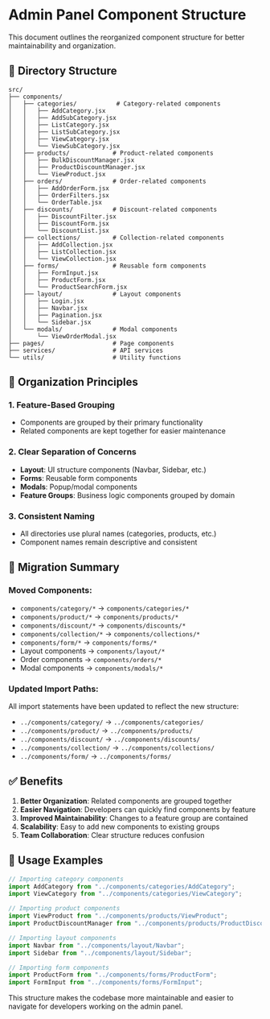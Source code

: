 # Admin Panel Component Structure

This document outlines the reorganized component structure for better maintainability and organization.

## 📁 Directory Structure

```
src/
├── components/
│   ├── categories/           # Category-related components
│   │   ├── AddCategory.jsx
│   │   ├── AddSubCategory.jsx
│   │   ├── ListCategory.jsx
│   │   ├── ListSubCategory.jsx
│   │   ├── ViewCategory.jsx
│   │   └── ViewSubCategory.jsx
│   ├── products/            # Product-related components
│   │   ├── BulkDiscountManager.jsx
│   │   ├── ProductDiscountManager.jsx
│   │   └── ViewProduct.jsx
│   ├── orders/              # Order-related components
│   │   ├── AddOrderForm.jsx
│   │   ├── OrderFilters.jsx
│   │   └── OrderTable.jsx
│   ├── discounts/           # Discount-related components
│   │   ├── DiscountFilter.jsx
│   │   ├── DiscountForm.jsx
│   │   └── DiscountList.jsx
│   ├── collections/         # Collection-related components
│   │   ├── AddCollection.jsx
│   │   ├── ListCollection.jsx
│   │   └── ViewCollection.jsx
│   ├── forms/               # Reusable form components
│   │   ├── FormInput.jsx
│   │   ├── ProductForm.jsx
│   │   └── ProductSearchForm.jsx
│   ├── layout/              # Layout components
│   │   ├── Login.jsx
│   │   ├── Navbar.jsx
│   │   ├── Pagination.jsx
│   │   └── Sidebar.jsx
│   └── modals/              # Modal components
│       └── ViewOrderModal.jsx
├── pages/                   # Page components
├── services/                # API services
└── utils/                   # Utility functions
```

## 🎯 Organization Principles

### 1. **Feature-Based Grouping**
- Components are grouped by their primary functionality
- Related components are kept together for easier maintenance

### 2. **Clear Separation of Concerns**
- **Layout**: UI structure components (Navbar, Sidebar, etc.)
- **Forms**: Reusable form components
- **Modals**: Popup/modal components
- **Feature Groups**: Business logic components grouped by domain

### 3. **Consistent Naming**
- All directories use plural names (categories, products, etc.)
- Component names remain descriptive and consistent

## 🔄 Migration Summary

### Moved Components:
- `components/category/*` → `components/categories/*`
- `components/product/*` → `components/products/*`
- `components/discount/*` → `components/discounts/*`
- `components/collection/*` → `components/collections/*`
- `components/form/*` → `components/forms/*`
- Layout components → `components/layout/*`
- Order components → `components/orders/*`
- Modal components → `components/modals/*`

### Updated Import Paths:
All import statements have been updated to reflect the new structure:
- `../components/category/` → `../components/categories/`
- `../components/product/` → `../components/products/`
- `../components/discount/` → `../components/discounts/`
- `../components/collection/` → `../components/collections/`
- `../components/form/` → `../components/forms/`

## ✅ Benefits

1. **Better Organization**: Related components are grouped together
2. **Easier Navigation**: Developers can quickly find components by feature
3. **Improved Maintainability**: Changes to a feature group are contained
4. **Scalability**: Easy to add new components to existing groups
5. **Team Collaboration**: Clear structure reduces confusion

## 📝 Usage Examples

```javascript
// Importing category components
import AddCategory from "../components/categories/AddCategory";
import ViewCategory from "../components/categories/ViewCategory";

// Importing product components
import ViewProduct from "../components/products/ViewProduct";
import ProductDiscountManager from "../components/products/ProductDiscountManager";

// Importing layout components
import Navbar from "../components/layout/Navbar";
import Sidebar from "../components/layout/Sidebar";

// Importing form components
import ProductForm from "../components/forms/ProductForm";
import FormInput from "../components/forms/FormInput";
```

This structure makes the codebase more maintainable and easier to navigate for developers working on the admin panel.
